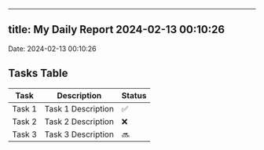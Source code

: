 
---
title: My Daily Report 2024-02-13 00:10:26
---

Date: 2024-02-13 00:10:26

## Tasks Table

| Task | Description | Status |
|------|-------------|--------|
| Task 1 | Task 1 Description | ✅ |
| Task 2 | Task 2 Description | ❌ |
| Task 3 | Task 3 Description | 🔜 |
